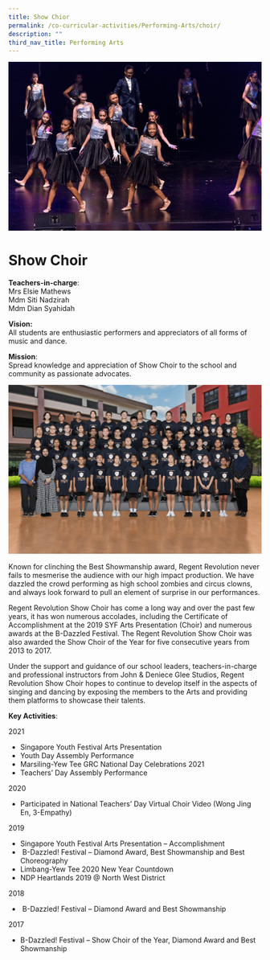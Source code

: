 ```yaml
---
title: Show Chior
permalink: /co-curricular-activities/Performing-Arts/choir/
description: ""
third_nav_title: Performing Arts
---
```

![](/images/show-choir.jpg)

Show Choir
==========

**Teachers-in-charge**:  
Mrs Elsie Mathews  
Mdm Siti Nadzirah  
Mdm Dian Syahidah

**Vision:**  
All students are enthusiastic performers and appreciators of all forms of music and dance.

**Mission**:  
Spread knowledge and appreciation of Show Choir to the school and community as passionate advocates.

![](/images/Show-Choir-Formal-1024x683.jpg)

Known for clinching the Best Showmanship award, Regent Revolution never fails to mesmerise the audience with our high impact production. We have dazzled the crowd performing as high school zombies and circus clowns, and always look forward to pull an element of surprise in our performances.

Regent Revolution Show Choir has come a long way and over the past few years, it has won numerous accolades, including the Certificate of Accomplishment at the 2019 SYF Arts Presentation (Choir) and numerous awards at the B-Dazzled Festival. The Regent Revolution Show Choir was also awarded the Show Choir of the Year for five consecutive years from 2013 to 2017.

Under the support and guidance of our school leaders, teachers-in-charge and professional instructors from John & Deniece Glee Studios, Regent Revolution Show Choir hopes to continue to develop itself in the aspects of singing and dancing by exposing the members to the Arts and providing them platforms to showcase their talents.

**Key Activities**:

2021

*   Singapore Youth Festival Arts Presentation
*   Youth Day Assembly Performance
*   Marsiling-Yew Tee GRC National Day Celebrations 2021
*   Teachers’ Day Assembly Performance

2020

*   Participated in National Teachers’ Day Virtual Choir Video (Wong Jing En, 3-Empathy)

2019

*   Singapore Youth Festival Arts Presentation – Accomplishment
*    B-Dazzled! Festival – Diamond Award, Best Showmanship and Best Choreography
*   Limbang-Yew Tee 2020 New Year Countdown
*   NDP Heartlands 2019 @ North West District

2018

*    B-Dazzled! Festival – Diamond Award and Best Showmanship

2017

*   B-Dazzled! Festival – Show Choir of the Year, Diamond Award and Best Showmanship